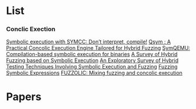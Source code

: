 # List

### Conclic Exection
[Symbolic execution with SYMCC: Don’t interpret, compile!](https://www.usenix.org/system/files/sec20-poeplau.pdf)
[Qsym : A Practical Concolic Execution Engine Tailored for Hybrid Fuzzing](https://www.usenix.org/system/files/conference/usenixsecurity18/sec18-yun.pdf)
[SymQEMU: Compilation-based symbolic execution for binaries](https://www.s3.eurecom.fr/docs/ndss21_symqemu.pdf)
[A Survey of Hybrid Fuzzing based on Symbolic Execution](https://dl.acm.org/doi/pdf/10.1145/3444370.3444570)
[An Exploratory Survey of Hybrid Testing Techniques Involving Symbolic Execution and Fuzzing](https://arxiv.org/pdf/1712.06843.pdf)
[Fuzzing Symbolic Expressions](https://arxiv.org/pdf/2102.06580.pdf)
[FUZZOLIC: Mixing fuzzing and concolic execution](file:///D:/paper/fuzzolic-mixing%20fuzzing%20and%20concolic%20execution.pdf)
[]()
[]()
[]()
[]()
[]()


# Papers 






